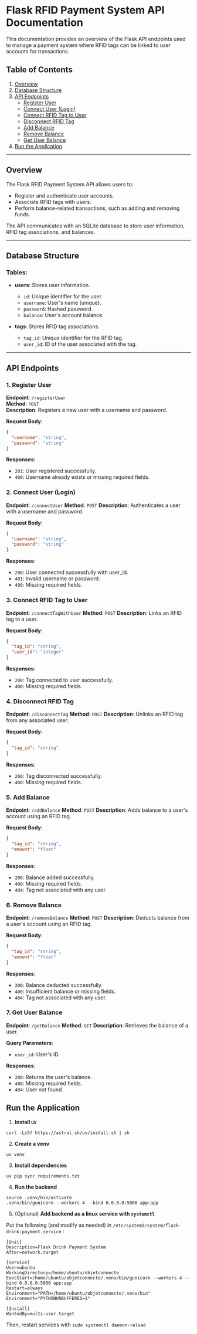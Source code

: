 # Flask RFID Payment System API Documentation

This documentation provides an overview of the Flask API endpoints used to manage a payment system where RFID tags can be linked to user accounts for transactions.

## Table of Contents

1. [Overview](#overview)
2. [Database Structure](#database-structure)
3. [API Endpoints](#api-endpoints)
   - [Register User](#register-user)
   - [Connect User (Login)](#connect-user-login)
   - [Connect RFID Tag to User](#connect-rfid-tag-to-user)
   - [Disconnect RFID Tag](#disconnect-rfid-tag)
   - [Add Balance](#add-balance)
   - [Remove Balance](#remove-balance)
   - [Get User Balance](#get-user-balance)
4. [Run the Application](#run-the-application)

---

## Overview

The Flask RFID Payment System API allows users to:
- Register and authenticate user accounts.
- Associate RFID tags with users.
- Perform balance-related transactions, such as adding and removing funds.

The API communicates with an SQLite database to store user information, RFID tag associations, and balances.

---

## Database Structure

### Tables:
- **users**: Stores user information.
  - `id`: Unique identifier for the user.
  - `username`: User's name (unique).
  - `password`: Hashed password.
  - `balance`: User's account balance.

- **tags**: Stores RFID tag associations.
  - `tag_id`: Unique identifier for the RFID tag.
  - `user_id`: ID of the user associated with the tag.

---

## API Endpoints

### 1. **Register User**

**Endpoint**: `/registerUser`  
**Method**: `POST`  
**Description**: Registers a new user with a username and password.

**Request Body**:

```json
{
  "username": "string",
  "password": "string"
}
```

**Responses:**
- `201`: User registered successfully.
- `400`: Username already exists or missing required fields.

### 2. **Connect User (Login)**

**Endpoint**: `/connectUser`
**Method**: `POST`
**Description**: Authenticates a user with a username and password.

**Request Body**:

```json
{
  "username": "string",
  "password": "string"
}
```

**Responses**:
- `200`: User connected successfully with user_id.
- `401`: Invalid username or password.
- `400`: Missing required fields.

### 3. **Connect RFID Tag to User**

**Endpoint**: `/connectTagWithUser`
**Method**: `POST`
**Description**: Links an RFID tag to a user.

**Request Body**:

```json
{
  "tag_id": "string",
  "user_id": "integer"
}
```

**Responses**:

- `200`: Tag connected to user successfully.
- `400`: Missing required fields.

### 4. **Disconnect RFID Tag**

**Endpoint**: `/disconnectTag`
**Method**: `POST`
**Description**: Unlinks an RFID tag from any associated user.

**Request Body**:

```json
{
  "tag_id": "string"
}
```

**Responses**:

- `200`: Tag disconnected successfully.
- `400`: Missing required fields.

### 5. **Add Balance**

**Endpoint**: `/addBalance`
**Method**: `POST`
**Description**: Adds balance to a user's account using an RFID tag.

**Request Body**:

```json
{
  "tag_id": "string",
  "amount": "float"
}
```

**Responses**:

- `200`: Balance added successfully.
- `400`: Missing required fields.
- `404`: Tag not associated with any user.

### 6. **Remove Balance**

**Endpoint**: `/removeBalance`
**Method**: `POST`
**Description**: Deducts balance from a user's account using an RFID tag.

**Request Body**:

```json
{
  "tag_id": "string",
  "amount": "float"
}
```

**Responses**:

- `200`: Balance deducted successfully.
- `400`: Insufficient balance or missing fields.
- `404`: Tag not associated with any user.

### 7. **Get User Balance**

**Endpoint**: `/getBalance`
**Method**: `GET`
**Description**: Retrieves the balance of a user.

**Query Parameters**:

- `user_id`: User's ID.

**Responses**:

- `200`: Returns the user's balance.
- `400`: Missing required fields.
- `404`: User not found.



## Run the Application

1. **Install `UV`**
```
curl -LsSf https://astral.sh/uv/install.sh | sh
```

2. **Create a venv**

```
uv venv
```

3. **Install dependencies**

```uv pip sync requirements.txt```

4. **Run the backend**

```
source .venv/bin/activate
.venv/bin/gunicorn --workers 4 --bind 0.0.0.0:5000 app:app
```

5. (Optional) **Add backend as a linux service with `systemctl`**

Put the following (and modify as needed) in `/etc/systemd/system/flask-drink-payment.service` :

```
[Unit]
Description=Flask Drink Payment System
After=network.target

[Service]
User=ubuntu
WorkingDirectory=/home/ubuntu/objetconnecte
ExecStart=/home/ubuntu/objetconnecte/.venv/bin/gunicorn --workers 4 --bind 0.0.0.0:5000 app:app
Restart=always
Environment="PATH=/home/ubuntu/objetconnecte/.venv/bin"
Environment="PYTHONUNBUFFERED=1"

[Install]
WantedBy=multi-user.target
```

Then, restart services with `sudo systemctl daemon-reload`
